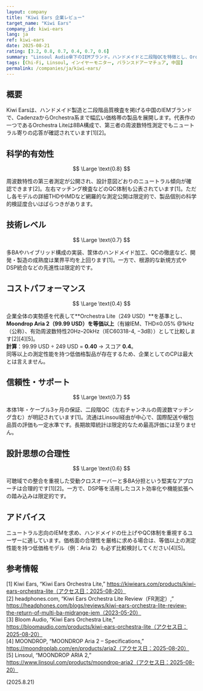 ```yaml
---
layout: company
title: "Kiwi Ears 企業レビュー"
target_name: "Kiwi Ears"
company_id: kiwi-ears
lang: ja
ref: kiwi-ears
date: 2025-08-21
rating: [3.2, 0.8, 0.7, 0.4, 0.7, 0.6]
summary: "Linsoul Audio傘下のIEMブランド。ハンドメイドと二段階QCを特徴とし、Orchestra Liteなど多BA機で堅実な完成度を示します[1][2]。ただし、同等以上の測定性能を持つ有線IEMがより安価に入手でき、企業としてのコストパフォーマンスは最大評価には至りません。"
tags: [Chi-Fi, Linsoul, インイヤーモニター, バランスドアーマチュア, 中国]
permalink: /companies/ja/kiwi-ears/
---
```


## 概要

Kiwi Earsは、ハンドメイド製造と二段階品質検査を掲げる中国のIEMブランドで、CadenzaからOrchestra系まで幅広い価格帯の製品を展開します。代表作の一つであるOrchestra Liteは8BA構成で、第三者の周波数特性測定でもニュートラル寄りの応答が確認されています[1][2]。

## 科学的有効性

$$ \Large \text{0.8} $$

周波数特性の第三者測定が公開され、設計意図どおりのニュートラル傾向が確認できます[2]。左右マッチング検査などのQC体制も公表されています[1]。ただし各モデルの詳細THDやIMDなど網羅的な測定公開は限定的で、製品個別の科学的検証度合いはばらつきがあります。

## 技術レベル

$$ \Large \text{0.7} $$

多BAやハイブリッド構成の実装、筐体のハンドメイド加工、QCの徹底など、開発・製造の成熟度は業界平均を上回ります[1]。一方で、根源的な新規方式やDSP統合などの先進性は限定的です。

## コストパフォーマンス

$$ \Large \text{0.4} $$

企業全体の実勢感を代表して**Orchestra Lite（249 USD）**を基準とし、**Moondrop Aria 2（99.99 USD）**を**等価以上**（有線IEM、THD≤0.05% @1kHz（公称）、有効周波数特性20Hz–20kHz（IEC60318-4, −3dB））として比較します[2][4][5]。  
**計算**：99.99 USD ÷ 249 USD = **0.40** → スコア **0.4**。  
同等以上の測定性能を持つ低価格製品が存在するため、企業としてのCPは最大とは言えません。

## 信頼性・サポート

$$ \Large \text{0.7} $$

本体1年・ケーブル3ヶ月の保証、二段階QC（左右チャンネルの周波数マッチング含む）が明記されています[1]。流通はLinsoul経由が中心で、国際配送や梱包品質の評価も一定水準です。長期故障統計は限定的なため最高評価には至りません。

## 設計思想の合理性

$$ \Large \text{0.6} $$

可聴域での整合を重視した受動クロスオーバーと多BA分担という堅実なアプローチは合理的です[1][2]。一方で、DSP等を活用したコスト効率化や機能拡張への踏み込みは限定的です。

## アドバイス

ニュートラル志向のIEMを求め、ハンドメイドの仕上げやQC体制を重視するユーザーに適しています。価格面の合理性を厳格に求める場合は、等価以上の測定性能を持つ低価格モデル（例：Aria 2）も必ず比較検討してください[4][5]。

## 参考情報

[1] Kiwi Ears, “Kiwi Ears Orchestra Lite,” https://kiwiears.com/products/kiwi-ears-orchestra-lite（アクセス日：2025-08-20）  
[2] headphones.com, “Kiwi Ears Orchestra Lite Review（FR測定）,” https://headphones.com/blogs/reviews/kiwi-ears-orchestra-lite-review-the-return-of-multi-ba-midrange-iem（2023-05-20）  
[3] Bloom Audio, “Kiwi Ears Orchestra Lite,” https://bloomaudio.com/products/kiwi-ears-orchestra-lite（アクセス日：2025-08-20）  
[4] MOONDROP, “MOONDROP Aria 2 – Specifications,” https://moondroplab.com/en/products/aria2（アクセス日：2025-08-20）  
[5] Linsoul, “MOONDROP ARIA 2,” https://www.linsoul.com/products/moondrop-aria2（アクセス日：2025-08-20）

(2025.8.21)
